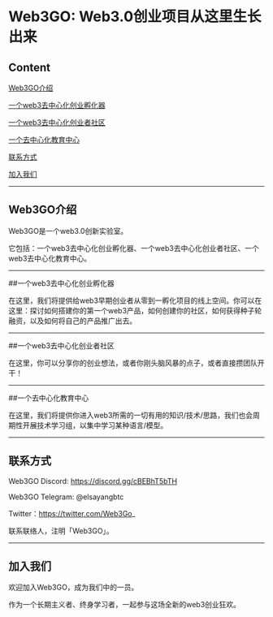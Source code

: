 # Web3GO: Web3.0创业项目从这里生长出来


## Content


[Web3GO介绍](##Web3GO介绍)

[一个web3去中心化创业孵化器](##一个web3去中心化创业孵化器)

[一个web3去中心化创业者社区](##一个web3去中心化创业者社区)

[一个去中心化教育中心](##一个去中心化教育中心)

[联系方式](##联系方式)

[加入我们](##加入我们)

---




## Web3GO介绍


Web3GO是一个web3.0创新实验室。

它包括：一个web3去中心化创业孵化器、一个web3去中心化创业者社区、一个web3去中心化教育中心。

---

##一个web3去中心化创业孵化器


在这里，我们将提供给web3早期创业者从零到一孵化项目的线上空间。你可以在这里：探讨如何搭建你的第一个web3产品，如何创建你的社区，如何获得种子轮融资，以及如何将自己的产品推广出去。

---


##一个web3去中心化创业者社区


在这里，你可以分享你的创业想法，或者你刚头脑风暴的点子，或者直接攒团队开干！

---


##一个去中心化教育中心


在这里，我们将提供你进入web3所需的一切有用的知识/技术/思路，我们也会周期性开展技术学习组，以集中学习某种语言/模型。

---

## 联系方式


Web3GO Discord: https://discord.gg/cBEBhT5bTH

Web3GO Telegram: @elsayangbtc

Twitter：https://twitter.com/Web3Go_


联系联络人，注明「Web3GO」。

---

## 加入我们



欢迎加入Web3GO，成为我们中的一员。

作为一个长期主义者、终身学习者，一起参与这场全新的web3创业狂欢。
